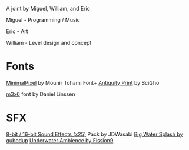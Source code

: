 A joint by Miguel, William, and Eric

Miguel - Programming / Music

Eric - Art

William - Level design and concept

# Fonts
[MinimalPixel](https://mounirtohami.itch.io/minimalpixel-font) by Mounir Tohami
Font+ [Antiquity Print](https://ninjikin.itch.io/font-antiquity-script) by SciGho

[m3x6](https://managore.itch.io/m3x6) font by Daniel Linssen

# SFX
[8-bit / 16-bit Sound Effects (x25)](https://jdwasabi.itch.io/8-bit-16-bit-sound-effects-pack) Pack by JDWasabi
[Big Water Splash by qubodup]( https://freesound.org/s/442773/)
[Underwater Ambience by Fission9](https://freesound.org/s/504641/)
